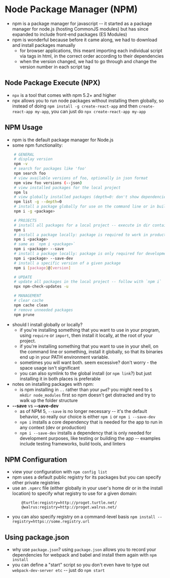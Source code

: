 # Node Package Manager (NPM)
* npm is a package manager for javascript -- it started as a package manager for node.js (hosting CommonJS modules) but has since expanded to include front-end packages (ES Modules)
* npm is wonderful because before it came along, we had to download and install packages manually
	* for browser applications, this meant importing each individual script via tags in html, in the correct order according to their dependencies
	* when the version changed, we had to go through and change the version number in each script tag

## Node Package Execute (NPX)
* `npx` is a tool that comes with npm 5.2+ and higher
* npx allows you to run node packages without installing them globally, so instead of doing `npm install -g create-react-app` and then `create-react-app my-app`, you can just do `npx create-react-app my-app`


## NPM Usage
* npm is the default package manager for Node.js
* some npm functionality:
```sh
	# GENERAL
	# display version
	npm -v
	# search for packages like 'foo'
	npm search foo
	# view available versions of foo, optionally in json format
	npm view foo versions (--json)
	# view installed packages for the local project
	npm ls
	# view globally installed packages (depth=0: don't show dependencies)
	npm list -g --depth=0
	# install a package globally for use on the command line or in build scripts
	npm i -g <package>

	# PROJECTS
	# install all packages for a local project -- execute in dir containing package.json
	npm i
	# install a package locally: package is required to work in production
	npm i <package>
	# same as `npm i <package>`
	npm i <package> --save
	# install a package locally: package is only required for development
	npm i <package> --save-dev
	# install a specific version of a given package
	npm i [package]@[version]

	# UPDATE
	# update all packages in the local project -- follow with `npm i`
	npx npm-check-updates -u

	# MANAGEMENT
	# clear cache
	npm cache clean
	# remove unneeded packages
	npm prune
```
* should I install globally or locally?
	* if you're installing something that you want to use in your program, using `require` or `import`, then install it locally, at the root of your project.
	* if you're installing something that you want to use in your shell, on the command line or something, install it globally, so that its binaries end up in your PATH environment variable.
	* sometimes you will want both. seem excessive? don't worry - the space usage isn't significant
	* you can also symlink to the global install (or `npm link`?) but just installing it in both places is preferable
* notes on installing packages with npm:
	* is npm installing in `..` rather than your `pwd`? you might need to `$ mkdir node_modules` first so npm doesn't get distracted and try to walk up the folder structure
* **--save** vs **--save-dev**
	* as of NPM 5, `--save` is no longer necessary -- it's the default behavior, so really our choice is either `npm i` or `npm i --save-dev`
	* `npm i` installs a core dependency that is needed for the app to run in any context (dev or production)
	* `npm i --save-dev` installs a dependency that is only needed for development purposes, like testing or building the app -- examples include testing frameworks, build tools, and linters

## NPM Configuration
* view your configuration with
  `npm config list`
* npm uses a default public registry for its packages but you can specify other private registries
* use an `.npmrc` file (either globally in your user's home dir or in the install location) to specify what registry to use for a given domain:
	```
		@turtle:registry=http://proget.turtle.net/
		@walrus:registry=http://proget.walrus.net/
	```
* you can also specify registry on a command-level basis
	`npm install --registry=https://some.registry.url`

## Using package.json
* why use `package.json`? using `package.json` allows you to record your dependencies for webpack and babel and install them again with `npm install`
* you can define a "start" script so you don't even have to type out `webpack-dev-server etc` -- just do `npm start`
